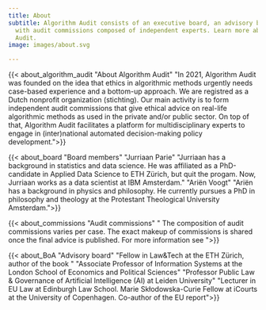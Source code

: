 ```yaml
---
title: About
subtitle: Algorithm Audit consists of an executive board, an advisory board and works
  with audit commissions composed of independent experts. Learn more about Algorithm
  Audit.
image: images/about.svg

---
```

{{< about_algorithm_audit "About Algorithm Audit" "In 2021, Algorithm Audit was founded on the idea that ethics in algorithmic methods urgently needs case-based experience and a bottom-up approach. We are registred as a Dutch nonprofit organization (stichting). Our main activity is to form independent audit commissions that give ethical advice on real-life algorithmic methods as used in the private and/or public sector. On top of that, Algorithm Audit facilitates a platform for multidisciplinary experts to engage in (inter)national automated decision-making policy development.">}}

{{< about_board "Board members" "Jurriaan Parie" "Jurriaan has a background in statistics and data science. He was affiliated as a PhD-candidate in Applied Data Science to ETH Zürich, but quit the progam. Now, Jurriaan works as a data scientist at IBM Amsterdam." "Ariën Voogt" "Ariën has a background in physics and philosophy. He currently pursues a PhD in philosophy and theology at the Protestant Theological University Amsterdam.">}} 

{{< about_commissions "Audit commissions" " The composition of audit commissions varies per case. The exact makeup of commissions is shared once the final advice is published. For more information see ">}}

{{< about_BoA "Advisory board" 
"Fellow in Law&Tech at the ETH Zürich, author of the book " 
"Associate Professor of Information Systems at the London School of Economics and Political Sciences"
"Professor Public Law & Governance of Artificial Intelligence (AI) at Leiden University"
"Lecturer in EU Law at Edinburgh Law School. Marie Skłodowska-Curie Fellow at iCourts at the University of Copenhagen. Co-author of the EU report">}}